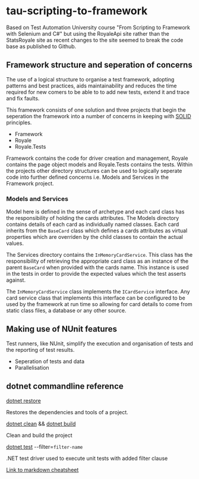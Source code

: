 # tau-scripting-to-framework
Based on Test Automation University course "From Scripting to Framework with Selenium and C#" but using the RoyaleApi site rather than the StatsRoyale site as recent changes to the site seemed to break the code base as published to Github.

## Framework structure and seperation of concerns

The use of a logical structure to organise a test framework, adopting patterns and best practices, aids maintainability and reduces the time required for new comers to be able to to add new tests, extend it and trace and fix faults.

This framework consists of one solution and three projects that begin the seperation the framework into a number of concerns in keeping with [SOLID](https://en.wikipedia.org/wiki/SOLID) principles.

* Framework
* Royale
* Royale.Tests

Framework contains the code for driver creation and management, Royale contains the page object models and Royale.Tests contains the tests. Within the projects other directory structures can be used to logically seperate code into further defined concerns i.e. Models and Services in the Framework project.

### Models and Services

Model here is defined in the sense of archetype and each card class has the responsibility of holding the cards attributes. The Models directory contains details of each card as individually named classes. Each card inherits from the ```BaseCard``` class which defines a cards attributes as virtual properties which are overriden by the child classes to contain the actual values.

The Services directory contains the ```InMemoryCardService```. This class has the responsibility of retrieving the appropriate card class as an instance of the parent ```BaseCard``` when provided with the cards name. This instance is used in the tests in order to provide the expected values which the test asserts against.

The ```InMemoryCardService``` class implements the ```ICardService``` interface. Any card service class that implements this interface can be configured to be used by the framework at run time so allowing for card details to come from static class files, a database or any other source.

## Making use of NUnit features

Test runners, like NUnit, simplify the execution and organisation of tests and the reporting of test results.

* Seperation of tests and data
* Parallelisation

## dotnet commandline reference

[dotnet restore](https://docs.microsoft.com/en-us/dotnet/core/tools/dotnet-restore?tabs=netcore2x)

Restores the dependencies and tools of a project.

[dotnet clean](https://docs.microsoft.com/en-us/dotnet/core/tools/dotnet-clean) && [dotnet build](https://docs.microsoft.com/en-us/dotnet/core/tools/dotnet-build)

Clean and build the project

[dotnet test](https://docs.microsoft.com/en-us/dotnet/core/tools/dotnet-test?tabs=netcore21) --filter=`filter-name`

.NET test driver used to execute unit tests with added filter clause

[Link to markdown cheatsheet](https://github.com/adam-p/markdown-here/wiki/Markdown-Cheatsheet)